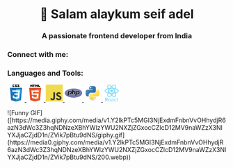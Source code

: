 <h1 align="center">👋 Salam alaykum seif adel</h1>
<h3 align="center">A passionate frontend developer from India</h3>

<h3 align="left">Connect with me:</h3>
<p align="left">
</p>

<h3 align="left">Languages and Tools:</h3>
<p align="left"> <a href="https://www.w3schools.com/css/" target="_blank" rel="noreferrer"> <img src="https://raw.githubusercontent.com/devicons/devicon/master/icons/css3/css3-original-wordmark.svg" alt="css3" width="40" height="40"/> </a> <a href="https://www.w3.org/html/" target="_blank" rel="noreferrer"> <img src="https://raw.githubusercontent.com/devicons/devicon/master/icons/html5/html5-original-wordmark.svg" alt="html5" width="40" height="40"/> </a> <a href="https://developer.mozilla.org/en-US/docs/Web/JavaScript" target="_blank" rel="noreferrer"> <img src="https://raw.githubusercontent.com/devicons/devicon/master/icons/javascript/javascript-original.svg" alt="javascript" width="40" height="40"/> </a> <a href="https://www.php.net" target="_blank" rel="noreferrer"> <img src="https://raw.githubusercontent.com/devicons/devicon/master/icons/php/php-original.svg" alt="php" width="40" height="40"/> </a> <a href="https://www.python.org" target="_blank" rel="noreferrer"> <img src="https://raw.githubusercontent.com/devicons/devicon/master/icons/python/python-original.svg" alt="python" width="40" height="40"/> </a> <a href="https://reactjs.org/" target="_blank" rel="noreferrer"> <img src="https://raw.githubusercontent.com/devicons/devicon/master/icons/react/react-original-wordmark.svg" alt="react" width="40" height="40"/> </a> </p>
![Funny GIF]([https://media.giphy.com/media/v1.Y2lkPTc5MGI3NjExdmFnbnVvOHhydjR6azN3dWc3Z3hqNDNzeXBhYWlzYWU2NXZjZGxocCZlcD12MV9naWZzX3NlYXJjaCZjdD1n/ZVik7pBtu9dNS/giphy.gif](https://media0.giphy.com/media/v1.Y2lkPTc5MGI3NjExdmFnbnVvOHhydjR6azN3dWc3Z3hqNDNzeXBhYWlzYWU2NXZjZGxocCZlcD12MV9naWZzX3NlYXJjaCZjdD1n/ZVik7pBtu9dNS/200.webp))
